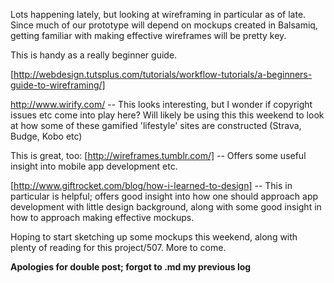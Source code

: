 Lots happening lately, but looking at wireframing in particular as of late. Since much of our prototype will depend on mockups created in Balsamiq, getting familiar with making effective wireframes will be pretty key. 


This is handy as a really beginner guide. 

[http://webdesign.tutsplus.com/tutorials/workflow-tutorials/a-beginners-guide-to-wireframing/]

http://www.wirify.com/ -- This looks interesting, but I wonder if copyright issues etc come into play here? Will likely be using this this weekend to look at how some of these gamified 'lifestyle' sites are constructed (Strava, Budge, Kobo etc) 

This is great, too: [http://wireframes.tumblr.com/] -- Offers some useful insight into mobile app development etc. 

[http://www.giftrocket.com/blog/how-i-learned-to-design] -- This in particular is helpful; offers good insight into how one should approach app development with little design background, along with some good insight in how to approach making effective mockups. 

Hoping to start sketching up some mockups this weekend, along with plenty of reading for this project/507. More to come. 


**Apologies for double post; forgot to .md my previous log** 
